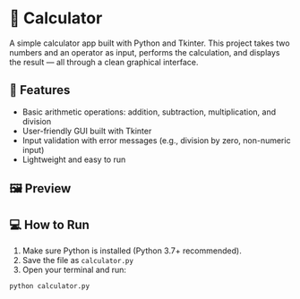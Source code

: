 # 🧮 Calculator

A simple calculator app built with Python and Tkinter. This project takes two numbers and an operator as input, performs the calculation, and displays the result — all through a clean graphical interface.

## 🚀 Features

- Basic arithmetic operations: addition, subtraction, multiplication, and division
- User-friendly GUI built with Tkinter
- Input validation with error messages (e.g., division by zero, non-numeric input)
- Lightweight and easy to run

## 🖼️ Preview


## 💻 How to Run

1. Make sure Python is installed (Python 3.7+ recommended).
2. Save the file as `calculator.py`
3. Open your terminal and run:

```bash
python calculator.py
